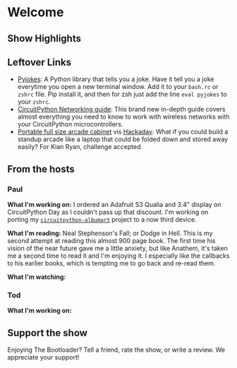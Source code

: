 # Welcome

## Show Highlights

## Leftover Links

* [Pyjokes](https://github.com/pyjokes/pyjokes): A Python library that tells you a joke.  Have it tell you a joke everytime you open a new terminal window.  Add it to your `bash.rc` or `zshrc` file.  Pip install it, and then for zsh just add the line `eval pyjokes` to your `zshrc`.
* [CircuitPython Networking guide](https://learn.adafruit.com/networking-in-circuitpython/overview): This brand new in-depth guide covers almost everything you need to know to work with wireless networks with your CircuitPython microcontrollers.
* [Portable full size arcade cabinet](https://www.leighhack.org/blog/2024/arcade_cabinet/) vis [Hackaday](https://www.leighhack.org/blog/2024/arcade_cabinet/): What if you could build a standup arcade like a laptop that could be folded down and stored away easily? For Kian Ryan, challenge accepted.

## From the hosts

### Paul

**What I'm working on:** I ordered an Adafruit S3 Qualia and 3.4" display on CircuitPython Day as I couldn't pass up that discount.  I'm working on porting my [`circuitpython-albumart`](https://github.com/prcutler/circuitpython-albumart) project to a now third device.

**What I'm reading:** Neal Stephenson's Fall; or Dodge in Hell.  This is my second attempt at reading this almost 900 page book.  The first time his vision of the near future gave me a little anxiety, but like Anathem, it's taken me a second time to read it and I'm enjoying it.  I especially like the callbacks to his earlier books, which is tempting me to go back and re-read them.

**What I'm watching:**

### Tod

**What I'm working on:**

## Support the show
Enjoying The Bootloader?  Tell a friend, rate the show, or write a review.  We appreciate your support!
